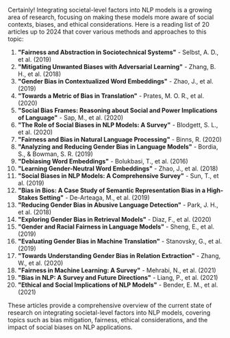 Certainly! Integrating societal-level factors into NLP models is a growing area of research, focusing on making these models more aware of social contexts, biases, and ethical considerations. Here is a reading list of 20 articles up to 2024 that cover various methods and approaches to this topic:

1. **"Fairness and Abstraction in Sociotechnical Systems"** - Selbst, A. D., et al. (2019)
2. **"Mitigating Unwanted Biases with Adversarial Learning"** - Zhang, B. H., et al. (2018)
3. **"Gender Bias in Contextualized Word Embeddings"** - Zhao, J., et al. (2019)
4. **"Towards a Metric of Bias in Translation"** - Prates, M. O. R., et al. (2020)
5. **"Social Bias Frames: Reasoning about Social and Power Implications of Language"** - Sap, M., et al. (2020)
6. **"The Role of Social Biases in NLP Models: A Survey"** - Blodgett, S. L., et al. (2020)
7. **"Fairness and Bias in Natural Language Processing"** - Binns, R. (2020)
8. **"Analyzing and Reducing Gender Bias in Language Models"** - Bordia, S., & Bowman, S. R. (2019)
9. **"Debiasing Word Embeddings"** - Bolukbasi, T., et al. (2016)
10. **"Learning Gender-Neutral Word Embeddings"** - Zhao, J., et al. (2018)
11. **"Social Biases in NLP Models: A Comprehensive Survey"** - Sun, T., et al. (2019)
12. **"Bias in Bios: A Case Study of Semantic Representation Bias in a High-Stakes Setting"** - De-Arteaga, M., et al. (2019)
13. **"Reducing Gender Bias in Abusive Language Detection"** - Park, J. H., et al. (2018)
14. **"Exploring Gender Bias in Retrieval Models"** - Diaz, F., et al. (2020)
15. **"Gender and Racial Fairness in Language Models"** - Sheng, E., et al. (2019)
16. **"Evaluating Gender Bias in Machine Translation"** - Stanovsky, G., et al. (2019)
17. **"Towards Understanding Gender Bias in Relation Extraction"** - Zhang, W., et al. (2020)
18. **"Fairness in Machine Learning: A Survey"** - Mehrabi, N., et al. (2021)
19. **"Bias in NLP: A Survey and Future Directions"** - Liang, P., et al. (2021)
20. **"Ethical and Social Implications of NLP Models"** - Bender, E. M., et al. (2021)

These articles provide a comprehensive overview of the current state of research on integrating societal-level factors into NLP models, covering topics such as bias mitigation, fairness, ethical considerations, and the impact of social biases on NLP applications.